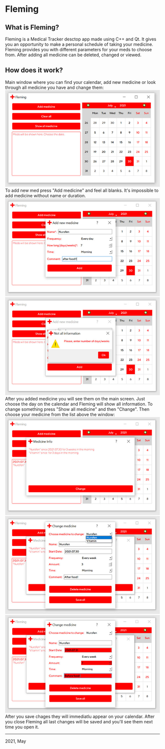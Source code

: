 # Fleming
## What is Fleming?
Fleming is a Medical Tracker desctop app made using C++ and Qt. It gives you an opportunity to make a personal schedule of taking your medicine. Fleming provides you with different parameters for your meds to choose from. After adding all medicine can be deleted, changed or viewed.
## How does it work?
Main window where you can find your calendar, add new medicine or look through all medicine you have and change them: <br>
![Main window](/screenshots/mainwindow.jpg) <br>
To add new med press "Add medicine" and feel all blanks. It's impossible to add medicine without name or duration. <br>
![Adding window](/screenshots/addmedicine.jpg) <br>
![Notification](/screenshots/notification.jpg) <br>
After you added medicine you will see them on the main screen. Just choose the day on the calendar and Fleming will show all information. To change something press "Show all medicine" and then "Change". Then choose your medicine from the list above the window: <br>
![Show all window](/screenshots/allmedicine.jpg) <br>
![Change window](/screenshots/changemedicine.jpg) <br>
![Unsaved changes](/screenshots/unsavedchanges.jpg) <br>
After you save chages they will immediatlu appear on your calendar. After you close Fleming all last changes will be saved and you'll see them next time you open it.
<hr>
2021, May
